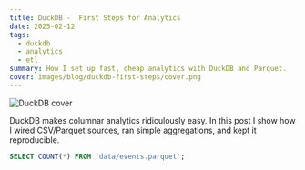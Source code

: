 ```yaml
---
title: DuckDB -  First Steps for Analytics
date: 2025-02-12
tags:
  - duckdb
  - analytics
  - etl
summary: How I set up fast, cheap analytics with DuckDB and Parquet.
cover: images/blog/duckdb-first-steps/cover.png
---
```


<script>
  import Img from '$lib/blog/Img.svelte';
</script>

<Img src="images/blog/duckdb-first-steps/cover.png" alt="DuckDB cover" className="rounded-xl border border-white/10" />

DuckDB makes columnar analytics ridiculously easy. In this post I show how I wired
CSV/Parquet sources, ran simple aggregations, and kept it reproducible.

```sql
SELECT COUNT(*) FROM 'data/events.parquet';